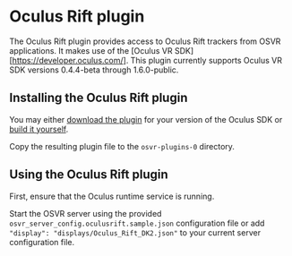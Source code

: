 
# Oculus Rift plugin

The Oculus Rift plugin provides access to Oculus Rift trackers from OSVR applications. It makes use of the [Oculus VR SDK][https://developer.oculus.com/]. This plugin currently supports Oculus VR SDK versions 0.4.4-beta through 1.6.0-public.

## Installing the Oculus Rift plugin

You may either [download the plugin](http://access.osvr.com/binary/oculus) for your version of the Oculus SDK or [build it yourself](https://github.com/osvr/OSVR-Oculus-Rift#readme).

Copy the resulting plugin file to the `osvr-plugins-0` directory.

## Using the Oculus Rift plugin

First, ensure that the Oculus runtime service is running.

Start the OSVR server using the provided `osvr_server_config.oculusrift.sample.json` configuration file or add `"display": "displays/Oculus_Rift_DK2.json"` to your current server configuration file.


